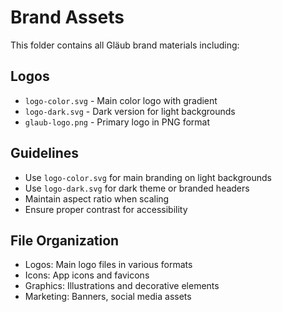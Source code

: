 # Brand Assets

This folder contains all Gläub brand materials including:

## Logos
- `logo-color.svg` - Main color logo with gradient
- `logo-dark.svg` - Dark version for light backgrounds
- `glaub-logo.png` - Primary logo in PNG format

## Guidelines
- Use `logo-color.svg` for main branding on light backgrounds
- Use `logo-dark.svg` for dark theme or branded headers
- Maintain aspect ratio when scaling
- Ensure proper contrast for accessibility

## File Organization
- Logos: Main logo files in various formats
- Icons: App icons and favicons
- Graphics: Illustrations and decorative elements
- Marketing: Banners, social media assets